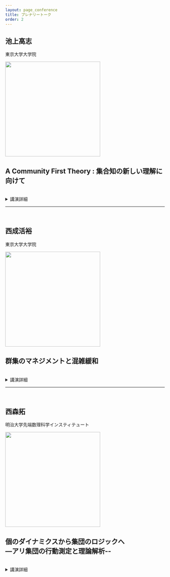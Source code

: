 ```yaml
---
layout: page_conference
title: プレナリートーク
order: 2
---
```


## 池上高志

東京大学大学院  

<img src="{{ site.baseurl }}/event_01/images/ikegami.jpg" width="300px">  

##  A Community First Theory : 集合知の新しい理解に向けて

<br>

<details>
<summary>講演詳細</summary>

キーワード：人工生命、複雑系、非線形科学、　アンドロイド、生物シミュレーション

</details>

***

<br>

## 西成活裕  

東京大学大学院

<img src="{{ site.baseurl }}/event_01/images/nishinari.jpeg" width="300px">  


## 群集のマネジメントと混雑緩和

<br>

<details>
<summary>講演詳細</summary>

キーワード：渋滞学、数理物理学、非線形波動論、流体力学、統計力学、群集マネジメント 　

</details>

***

<br>

## 西森拓

明治大学先端数理科学インスティテュート

<img src="{{ site.baseurl }}/event_01/images/nishimori.png" width="300px">  


## 個のダイナミクスから集団のロジックへ <br> —アリ集団の行動測定と理論解析--  

<br>

<details>
<summary>講演詳細</summary>

キーワード：組織のダイナミクス、社会性昆虫、エラーの効用、役割分化、擾乱への耐性、非線形動力学

</details>




